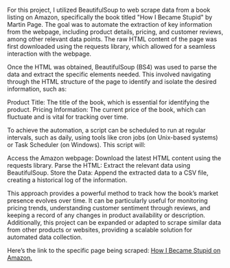 For this project, I utilized BeautifulSoup to web scrape data from a book listing on Amazon, specifically the book titled "How I Became Stupid" by Martin Page. The goal was to automate the extraction of key information from the webpage, including product details, pricing, and customer reviews, among other relevant data points. The raw HTML content of the page was first downloaded using the requests library, which allowed for a seamless interaction with the webpage.

Once the HTML was obtained, BeautifulSoup (BS4) was used to parse the data and extract the specific elements needed. This involved navigating through the HTML structure of the page to identify and isolate the desired information, such as:

Product Title: The title of the book, which is essential for identifying the product.
Pricing Information: The current price of the book, which can fluctuate and is vital for tracking over time.

To achieve the automation, a script can be scheduled to run at regular intervals, such as daily, using tools like cron jobs (on Unix-based systems) or Task Scheduler (on Windows). This script will:

Access the Amazon webpage: Download the latest HTML content using the requests library.
Parse the HTML: Extract the relevant data using BeautifulSoup.
Store the Data: Append the extracted data to a CSV file, creating a historical log of the information.


This approach provides a powerful method to track how the book’s market presence evolves over time. It can be particularly useful for monitoring pricing trends, understanding customer sentiment through reviews, and keeping a record of any changes in product availability or description. Additionally, this project can be expanded or adapted to scrape similar data from other products or websites, providing a scalable solution for automated data collection.

Here’s the link to the specific page being scraped: [How I Became Stupid on Amazon.](url)
